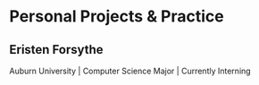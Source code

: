 <h1> Personal Projects & Practice </h1>
<h2> Eristen Forsythe </h2>
Auburn University | Computer Science Major | Currently Interning
